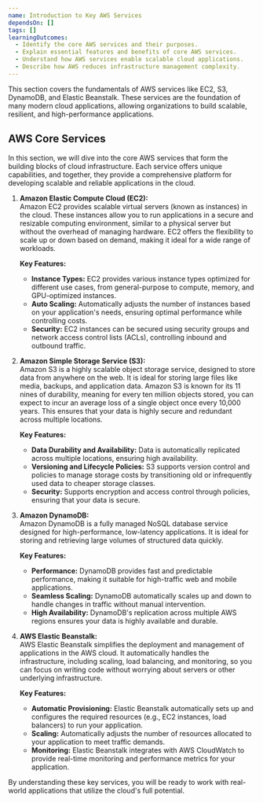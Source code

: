 ```yaml
---
name: Introduction to Key AWS Services
dependsOn: []
tags: []
learningOutcomes:
  - Identify the core AWS services and their purposes.
  - Explain essential features and benefits of core AWS services.
  - Understand how AWS services enable scalable cloud applications.
  - Describe how AWS reduces infrastructure management complexity.
---
```


This section covers the fundamentals of AWS services like EC2, S3, DynamoDB, and Elastic Beanstalk. These services are the foundation of many modern cloud applications, allowing organizations to build scalable, resilient, and high-performance applications.

## AWS Core Services

In this section, we will dive into the core AWS services that form the building blocks of cloud infrastructure. Each service offers unique capabilities, and together, they provide a comprehensive platform for developing scalable and reliable applications in the cloud.

1. **Amazon Elastic Compute Cloud (EC2):**  
   Amazon EC2 provides scalable virtual servers (known as instances) in the cloud. These
   instances allow you to run applications in a secure and resizable computing environment, similar to a physical server but without the overhead of managing hardware. EC2 offers the flexibility to scale up or down based on demand, making it ideal for a wide range of workloads.

   **Key Features:**

   - **Instance Types:** EC2 provides various instance types optimized for different use cases, from general-purpose to compute, memory, and GPU-optimized instances.
   - **Auto Scaling:** Automatically adjusts the number of instances based on your application's needs, ensuring optimal performance while controlling costs.
   - **Security:** EC2 instances can be secured using security groups and network access control lists (ACLs), controlling inbound and outbound traffic.

2. **Amazon Simple Storage Service (S3):**  
    Amazon S3 is a highly scalable object storage service, designed to store data from anywhere on the web. It is ideal for storing large files like media, backups, and application data. Amazon S3 is known for its 11 nines of durability, meaning for every ten million objects stored, you can expect to incur an average loss of a single object once every 10,000 years. This ensures that your data is highly secure and redundant across multiple locations.

   **Key Features:**

   - **Data Durability and Availability:** Data is automatically replicated across multiple locations, ensuring high availability.
   - **Versioning and Lifecycle Policies:** S3 supports version control and policies to manage storage costs by transitioning old or infrequently used data to cheaper storage classes.
   - **Security:** Supports encryption and access control through policies, ensuring that your data is secure.

3. **Amazon DynamoDB:**  
   Amazon DynamoDB is a fully managed NoSQL database service designed for high-performance, low-latency applications. It is ideal for storing and retrieving large volumes of structured data quickly.

   **Key Features:**

   - **Performance:** DynamoDB provides fast and predictable performance, making it suitable for high-traffic web and mobile applications.
   - **Seamless Scaling:** DynamoDB automatically scales up and down to handle changes in traffic without manual intervention.
   - **High Availability:** DynamoDB's replication across multiple AWS regions ensures your data is highly available and durable.

4. **AWS Elastic Beanstalk:**  
   AWS Elastic Beanstalk simplifies the deployment and management of applications in the AWS cloud. It automatically handles the infrastructure, including scaling, load balancing, and monitoring, so you can focus on writing code without worrying about servers or other underlying infrastructure.

   **Key Features:**

   - **Automatic Provisioning:** Elastic Beanstalk automatically sets up and configures the required resources (e.g., EC2 instances, load balancers) to run your application.
   - **Scaling:** Automatically adjusts the number of resources allocated to your application to meet traffic demands.
   - **Monitoring:** Elastic Beanstalk integrates with AWS CloudWatch to provide real-time monitoring and performance metrics for your application.

By understanding these key services, you will be ready to work with real-world applications that utilize the cloud's full potential.
